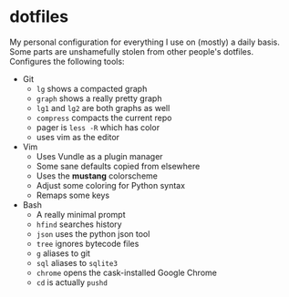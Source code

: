 dotfiles
========

My personal configuration for everything I use on
(mostly) a daily basis. Some parts are unshamefully
stolen from other people's dotfiles. Configures the
following tools:

- Git
  - ``lg`` shows a compacted graph
  - ``graph`` shows a really pretty graph
  - ``lg1`` and ``lg2`` are both graphs as well
  - ``compress`` compacts the current repo
  - pager is ``less -R`` which has color
  - uses vim as the editor
- Vim
  - Uses Vundle as a plugin manager
  - Some sane defaults copied from elsewhere
  - Uses the **mustang** colorscheme
  - Adjust some coloring for Python syntax
  - Remaps some keys
- Bash
  - A really minimal prompt
  - ``hfind`` searches history
  - ``json`` uses the python json tool
  - ``tree`` ignores bytecode files
  - ``g`` aliases to git
  - ``sql`` aliases to ``sqlite3``
  - ``chrome`` opens the cask-installed Google Chrome
  - ``cd`` is actually ``pushd``
